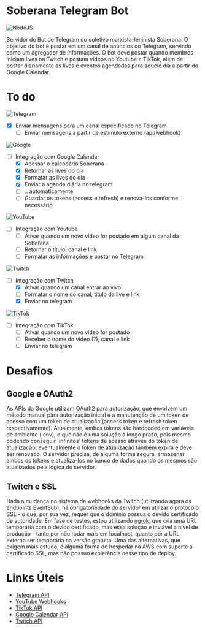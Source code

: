 # Soberana Telegram Bot
![NodeJS](https://img.shields.io/badge/node.js-6DA55F?style=for-the-badge&logo=node.js&logoColor=white)

Servidor do Bot de Telegram do coletivo marxista-leninista Soberana.
O objetivo do bot é postar em um canal de anúncios do Telegram, servindo como um agregador
de informações. O bot deve postar quando membros iniciam lives na Twitch e postam vídeos no Youtube e TikTok,
além de postar diariamente as lives e eventos agendadas para aquele dia a partir do Google Calendar.

# To do
![Telegram](https://img.shields.io/badge/Telegram-2CA5E0?style=for-the-badge&logo=telegram&logoColor=white)
- [x] Enviar mensagens para um canal especificado no Telegram
  - [ ] Enviar mensagens a partir de estímulo externo (api/webhook)

![Google](https://img.shields.io/badge/google-4285F4?style=for-the-badge&logo=google&logoColor=white)
- [ ] Integração com Google Calendar
  - [x] Acessar o calendário Soberana
  - [x] Retornar as lives do dia
  - [x] Formatar as lives do dia
  - [x] Enviar a agenda diária no telegram
  - [ ] .. automaticamente
  - [ ] Guardar os tokens (access e refresh) e renova-los conforme necessário

![YouTube](https://img.shields.io/badge/YouTube-%23FF0000.svg?style=for-the-badge&logo=YouTube&logoColor=white)
- [ ] Integração com Youtube
  - [ ] Ativar quando um novo vídeo for postado em algum canal da Soberana
  - [ ] Retornar o título, canal e link
  - [ ] Formatar as informações e postar no Telegram

![Twitch](https://img.shields.io/badge/Twitch-%239146FF.svg?style=for-the-badge&logo=Twitch&logoColor=white)
- [ ] Integração com Twitch
  - [x] Ativar quando um canal entrar ao vivo
  - [ ] Formatar o nome do canal, título da live e link
  - [x] Enviar no telegram

![TikTok](https://img.shields.io/badge/TikTok-%23000000.svg?style=for-the-badge&logo=TikTok&logoColor=white)
- [ ] Integração com TikTok
  - [ ] Ativar quando um novo vídeo for postado
  - [ ] Receber o nome do vídeo (?), canal e link
  - [ ] Enviar no telegram

# Desafios
## Google e OAuth2
As APIs da Google utilizam OAuth2 para autorização, que envolvem um método manual para autorização inicial e a manutenção de um token de acesso com um token de atualização (access token e refresh token respectivamente). Atualmente, ambos tokens são hardcoded em variáveis de ambiente (.env), o que não é uma solução a longo prazo, pois mesmo podendo conseguir 'infinitos' tokens de acesso através do token de atualização, eventualmente o token de atualização também expira e deve ser renovado.
O servidor precisa, de alguma forma segura, armazenar ambos os tokens e atualiza-los no banco de dados quando os mesmos são atualizados pela lógica do servidor.

## Twitch e SSL
Dada a mudança no sistema de webhooks da Twitch (utilizando agora os endpoints EventSub), há obrigatoriedade do servidor em utilizar o protocolo SSL - o que, por sua vez, requer que o domínio possua o devido certificado de autoridade. Em fase de testes, estou utilizando [ngrok](https://ngrok.com/), que cria uma URL temporária com o devido certificado, mas essa solução é inviável a nível de produção - tanto por não rodar mais em localhost, quanto por a URL externa ser temporária na versão gratuita.
Uma das alternativas, que exigem mais estudo, é alguma forma de hospedar na AWS com suporte a certificado SSL, mas não possuo expierência nesse tipo de deploy.

# Links Úteis
- [Telegram API](https://core.telegram.org/bots)
- [YouTube Webhooks](https://developers.google.com/youtube/v3/guides/push_notifications)
- [TikTok API](https://developers.tiktok.com/doc)
- [Google Calendar API](https://developers.google.com/calendar/api/v3/reference)
- [Twitch API](https://dev.twitch.tv/docs/api)
